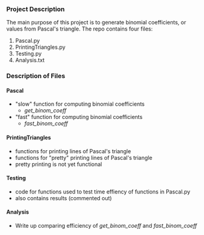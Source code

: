 ### Project Description

The main purpose of this project is to generate binomial coefficients, or values from
Pascal's triangle. The repo contains four files:

1. Pascal.py
2. PrintingTriangles.py
3. Testing.py
4. Analysis.txt


### Description of Files

#### Pascal
- "slow" function for computing binomial coefficients
  - *get_binom_coeff*
- "fast" function for computing binomial coefficients
  - *fast_binom_coeff*


#### PrintingTriangles
- functions for printing lines of Pascal's triangle
- functions for "pretty" printing lines of Pascal's triangle
- pretty printing is not yet functional

#### Testing
- code for functions used to test time effiency of functions in Pascal.py
- also contains results (commented out)

#### Analysis
- Write up comparing efficiency of *get_binom_coeff* and *fast_binom_coeff*
